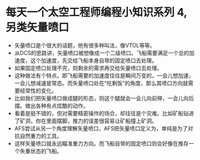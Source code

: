 每天一个太空工程师编程小知识系列 4, 另类矢量喷口
=======================================

- 矢量喷口是个很大的话题，他有很多种叫法，像VTOL等等。
- 从DCS的思路讲，矢量喷口被想像成一个二级喷口。飞船需要满足一个总的加速度，这个加速度，先交给飞船本身自带的固定喷口去处理。
- 如果固定喷口处理不完，则剩余的需求再交给矢量喷口去处理。
- 这种做法有个特点。即飞船需要的加速度往往是瞬间万变的，一会儿想加速，一会儿想减速是常态。而矢量喷口处在“吃剩饭”的角度，那么其喷口方向就需要经常性的变化。
- 比如我们把矢量喷口做成腿的形态，则这个腿就会一会儿向前伸，一会儿向后摆。做出各种有点炫酷的动作。
- 看着是挺不错的，但对需要精密操作的场合，却往往是个灾难。比如矿船钻进了矿洞，你在里面摆脚，推力的误差很容易让矿船撞上矿洞。
- AFS尝试从另一个角度理解矢量喷口，AFS把矢量喷口定义为，单纯是为了对抗自然重力的工具。
- 这样矢量喷口就永远瞄准重力方向。而飞船自带的固定喷口则会好像在推存一个失重状态的飞船。